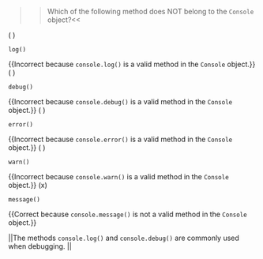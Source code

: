 >>Which of the following method does NOT belong to the `Console` object?<<

( ) <pre><code>log()</code></pre> {{Incorrect because `console.log()` is a valid method in the `Console` object.}}
( ) <pre><code>debug()</code></pre> {{Incorrect because `console.debug()` is a valid method in the `Console` object.}}
( ) <pre><code>error()</code></pre> {{Incorrect because `console.error()` is a valid method in the `Console` object.}}
( ) <pre><code>warn()</code></pre> {{Incorrect because `console.warn()` is a valid method in the `Console` object.}}
(x) <pre><code>message()</code></pre> {{Correct because `console.message()` is not a valid method in the `Console` object.}}

||The methods `console.log()` and `console.debug()` are commonly used when debugging. ||